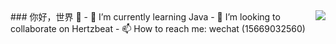 <!--
**Ceilzcx/Ceilzcx** is a ✨ _special_ ✨ repository because its `README.md` (this file) appears on your GitHub profile.

Here are some ideas to get you started:

- 🔭 I’m currently working on ...
- 🌱 I’m currently learning ...
- 👯 I’m looking to collaborate on ...
- 🤔 I’m looking for help with ...
- 💬 Ask me about ...
- 📫 How to reach me: ...
- 😄 Pronouns: ...
- ⚡ Fun fact: ...
-->

<img align="right" src="https://github-readme-stats.vercel.app/api?username=onevcat&show_icons=true&icon_color=CE1D2D&text_color=718096&bg_color=ffffff&hide_title=true" />
### 你好，世界 👋
- 🌱 I’m currently learning Java
- 👯 I’m looking to collaborate on Hertzbeat
- 📫 How to reach me: wechat (15669032560)
